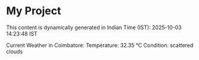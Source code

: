 # My Project

This content is dynamically generated in Indian Time (IST): 2025-10-03 14:23:48 IST


Current Weather in Coimbatore:
Temperature: 32.35 °C
Condition: scattered clouds
